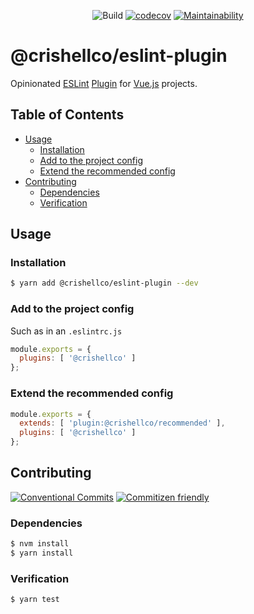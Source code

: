 <p align="center">
  <img src="https://github.com/crishellco/eslint-plugin/actions/workflows/node-ci.yml/badge.svg" alt="Build">
  <a href="https://codecov.io/gh/crishellco/vue-hubble"><img src="https://codecov.io/gh/crishellco/eslint-plugin/branch/master/graph/badge.svg?token=IKcXpNL84k" alt="codecov"></a>
  <a href="https://codeclimate.com/github/crishellco/eslint-plugin/maintainability"><img src="https://api.codeclimate.com/v1/badges/e1f2536b9be3c32e6fef/maintainability" alt="Maintainability"></a>
  <br>
</p>

# @crishellco/eslint-plugin

Opinionated [ESLint](https://eslint.org) [Plugin](https://eslint.org/docs/developer-guide/working-with-plugins)
for [Vue.js](https://vuejs.org/) projects.

## Table of Contents

* [Usage](#usage)
  * [Installation](#installation)
  * [Add to the project config](#add-to-the-project-config)
  * [Extend the recommended config](#extend-the-recommended-config)
* [Contributing](#contributing)
  * [Dependencies](#dependencies)
  * [Verification](#verification)

## Usage

<!--consumer-badges start -->

<!--consumer-badges end -->

### Installation

```sh
$ yarn add @crishellco/eslint-plugin --dev
```

### Add to the project config

Such as in an `.eslintrc.js`

```js
module.exports = {
  plugins: [ '@crishellco' ]
};
```

### Extend the recommended config

```js
module.exports = {
  extends: [ 'plugin:@crishellco/recommended' ],
  plugins: [ '@crishellco' ]
};
```

## Contributing

<!--contribution-badges start -->

[![Conventional Commits][commit-convention-badge]][commit-convention-link]
[![Commitizen friendly][commitizen-badge]][commitizen-link]

<!--contribution-badges end -->

### Dependencies

```sh
$ nvm install
$ yarn install
```

### Verification

```sh
$ yarn test
```

[commit-convention-link]: https://conventionalcommits.org

[commit-convention-badge]: https://img.shields.io/badge/Conventional%20Commits-1.0.0-yellow.svg

[commitizen-link]: http://commitizen.github.io/cz-cli/

[commitizen-badge]: https://img.shields.io/badge/commitizen-friendly-brightgreen.svg
